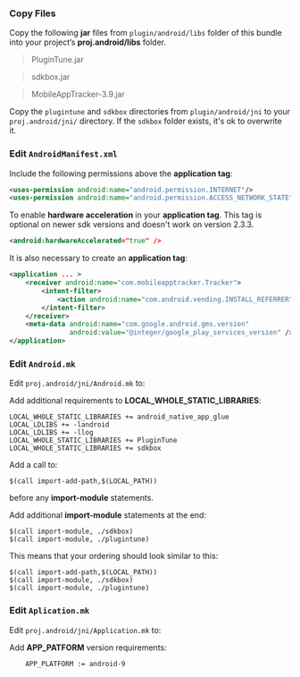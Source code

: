 ### Copy Files
Copy the following __jar__ files from `plugin/android/libs` folder of this
bundle into your project’s __proj.android/libs__ folder.

> PluginTune.jar

> sdkbox.jar

> MobileAppTracker-3.9.jar

Copy the `plugintune` and `sdkbox` directories from `plugin/android/jni` to your `proj.android/jni/` directory. If the `sdkbox` folder exists, it's ok to overwrite it.

### Edit `AndroidManifest.xml`
Include the following permissions above the __application tag__:
```xml
<uses-permission android:name="android.permission.INTERNET"/>
<uses-permission android:name="android.permission.ACCESS_NETWORK_STATE"/>
```

To enable __hardware acceleration__ in your __application tag__. This tag is
optional on newer sdk versions and doesn't work on version 2.3.3.
```xml
<android:hardwareAccelerated="true" />
```

It is also necessary to create an __application tag__:
```xml
<application ... >
    <receiver android:name="com.mobileapptracker.Tracker">
        <intent-filter>
            <action android:name="com.android.vending.INSTALL_REFERRER" />
        </intent-filter>
    </receiver>
    <meta-data android:name="com.google.android.gms.version"
               android:value="@integer/google_play_services_version" />
</application>
```

### Edit `Android.mk`
Edit `proj.android/jni/Android.mk` to:

Add additional requirements to __LOCAL_WHOLE_STATIC_LIBRARIES__:
```
LOCAL_WHOLE_STATIC_LIBRARIES += android_native_app_glue
LOCAL_LDLIBS += -landroid
LOCAL_LDLIBS += -llog
LOCAL_WHOLE_STATIC_LIBRARIES += PluginTune
LOCAL_WHOLE_STATIC_LIBRARIES += sdkbox
```

Add a call to:
```
$(call import-add-path,$(LOCAL_PATH))
```
before any __import-module__ statements.

Add additional __import-module__ statements at the end:
```
$(call import-module, ./sdkbox)
$(call import-module, ./plugintune)
```

This means that your ordering should look similar to this:
```
$(call import-add-path,$(LOCAL_PATH))
$(call import-module, ./sdkbox)
$(call import-module, ./plugintune)
```

### Edit `Aplication.mk`
Edit `proj.android/jni/Application.mk` to:

Add __APP_PATFORM__ version requirements:
```
	APP_PLATFORM := android-9
```
